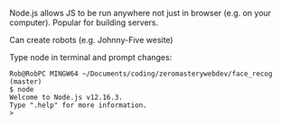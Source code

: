 Node.js allows JS to be run anywhere not just in browser (e.g. on your computer). Popular for building servers.

Can create robots (e.g. Johnny-Five wesite)

Type node in terminal and prompt changes: 

```gitattributes
Rob@RobPC MINGW64 ~/Documents/coding/zeromasterywebdev/face_recog (master)
$ node
Welcome to Node.js v12.16.3.
Type ".help" for more information.
>
```
